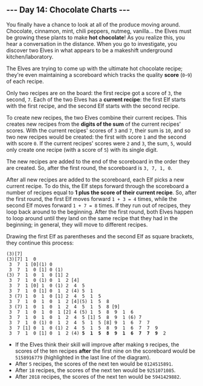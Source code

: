 <article class="day-desc"><h2>--- Day 14: Chocolate Charts ---</h2><p>You finally have a chance to look at all of the produce moving around. Chocolate, cinnamon, mint, chili peppers, nutmeg, vanilla... the Elves must be growing these plants to <span title="Please do not use a programming puzzle as a recipe for hot chocolate. I cannot guarantee your safety.">make</span> <b>hot chocolate</b>! As you realize this, you hear a conversation in the distance. When you go to investigate, you discover two Elves in what appears to be a makeshift underground kitchen/laboratory.</p>
<p>The Elves are trying to come up with the ultimate hot chocolate recipe; they're even maintaining a scoreboard which tracks the quality <b>score</b> (<code>0</code>-<code>9</code>) of each recipe.</p>
<p>Only two recipes are on the board: the first recipe got a score of <code>3</code>, the second, <code>7</code>. Each of the two Elves has a <b>current recipe</b>: the first Elf starts with the first recipe, and the second Elf starts with the second recipe.</p>
<p>To create new recipes, the two Elves combine their current recipes.  This creates new recipes from the <b>digits of the sum</b> of the current recipes' scores.  With the current recipes' scores of <code>3</code> and <code>7</code>, their sum is <code>10</code>, and so two new recipes would be created: the first with score <code>1</code> and the second with score <code>0</code>. If the current recipes' scores were <code>2</code> and <code>3</code>, the sum, <code>5</code>, would only create one recipe (with a score of <code>5</code>) with its single digit.</p>
<p>The new recipes are added to the end of the scoreboard in the order they are created.  So, after the first round, the scoreboard is <code>3, 7, 1, 0</code>.</p>
<p>After all new recipes are added to the scoreboard, each Elf picks a new current recipe.  To do this, the Elf steps forward through the scoreboard a number of recipes equal to <b>1 plus the score of their current recipe</b>. So, after the first round, the first Elf moves forward <code>1 + 3 = 4</code> times, while the second Elf moves forward <code>1 + 7 = 8</code> times. If they run out of recipes, they loop back around to the beginning. After the first round, both Elves happen to loop around until they land on the same recipe that they had in the beginning; in general, they will move to different recipes.</p>
<p>Drawing the first Elf as parentheses and the second Elf as square brackets, they continue this process:</p>
<pre><code>(3)[7]
(3)[7] 1  0 
 3  7  1 [0](1) 0 
 3  7  1  0 [1] 0 (1)
(3) 7  1  0  1  0 [1] 2 
 3  7  1  0 (1) 0  1  2 [4]
 3  7  1 [0] 1  0 (1) 2  4  5 
 3  7  1  0 [1] 0  1  2 (4) 5  1 
 3 (7) 1  0  1  0 [1] 2  4  5  1  5 
 3  7  1  0  1  0  1  2 [4](5) 1  5  8 
 3 (7) 1  0  1  0  1  2  4  5  1  5  8 [9]
 3  7  1  0  1  0  1 [2] 4 (5) 1  5  8  9  1  6 
 3  7  1  0  1  0  1  2  4  5 [1] 5  8  9  1 (6) 7 
 3  7  1  0 (1) 0  1  2  4  5  1  5 [8] 9  1  6  7  7 
 3  7 [1] 0  1  0 (1) 2  4  5  1  5  8  9  1  6  7  7  9 
 3  7  1  0 [1] 0  1  2 (4) <b>5  1  5  8  9  1  6  7  7  9</b>  2 
</code></pre>

<ul>
<li>If the Elves think their skill will improve after making <code>9</code> recipes, the scores of the ten recipes <b>after</b> the first nine on the scoreboard would be <code>5158916779</code> (highlighted in the last line of the diagram).</li>
<li>After <code>5</code> recipes, the scores of the next ten would be <code>0124515891</code>.</li>
<li>After <code>18</code> recipes, the scores of the next ten would be <code>9251071085</code>.</li>
<li>After <code>2018</code> recipes, the scores of the next ten would be <code>5941429882</code>.</li>
</ul>

</article>

<form method="post" action="14/answer"><input type="hidden" name="level" value="1"></form>